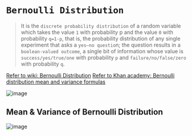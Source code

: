 # `Bernoulli Distribution`
> It is the `discrete probability distribution` of a random variable which takes the value `1` with probability p and the value `0` with probability `q=1-p`, that is, the probability distribution of any single experiment that asks a `yes–no questio`n; 
the question results in a `boolean-valued outcome`, a single bit of information whose value is `success/yes/true/one` with probability `p` and `failure/no/false/zero` with probability `q`.


[Refer to wiki: Bernoulli Distribution](https://www.wikiwand.com/en/Bernoulli_distribution)
[Refer to Khan academy: Bernoulli distribution mean and variance formulas](https://www.khanacademy.org/math/statistics-probability/random-variables-stats-library/modal/v/bernoulli-distribution-mean-and-variance-formulas)

![image](https://user-images.githubusercontent.com/14041622/44710379-9b506900-aade-11e8-9410-97f7272fd91d.png)

## Mean & Variance of Bernoulli Distribution
![image](https://user-images.githubusercontent.com/14041622/44710538-ecf8f380-aade-11e8-83fc-5675a6272461.png)

